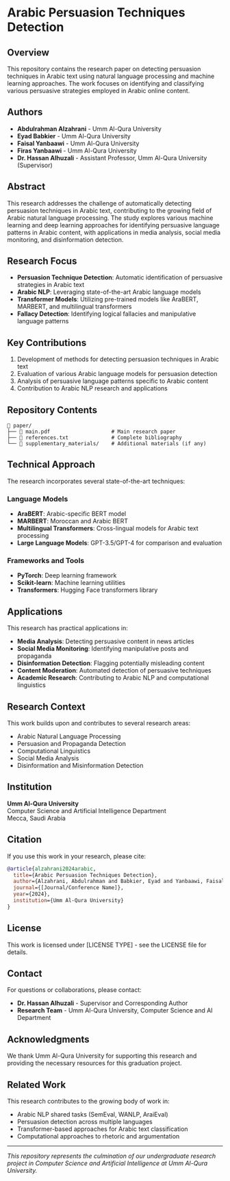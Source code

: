 # Arabic Persuasion Techniques Detection

## Overview

This repository contains the research paper on detecting persuasion techniques in Arabic text using natural language processing and machine learning approaches. The work focuses on identifying and classifying various persuasive strategies employed in Arabic online content.

## Authors

- **Abdulrahman Alzahrani** - Umm Al-Qura University
- **Eyad Babkier** - Umm Al-Qura University  
- **Faisal Yanbaawi** - Umm Al-Qura University
- **Firas Yanbaawi** - Umm Al-Qura University
- **Dr. Hassan Alhuzali** - Assistant Professor, Umm Al-Qura University (Supervisor)

## Abstract

This research addresses the challenge of automatically detecting persuasion techniques in Arabic text, contributing to the growing field of Arabic natural language processing. The study explores various machine learning and deep learning approaches for identifying persuasive language patterns in Arabic content, with applications in media analysis, social media monitoring, and disinformation detection.

## Research Focus

- **Persuasion Technique Detection**: Automatic identification of persuasive strategies in Arabic text
- **Arabic NLP**: Leveraging state-of-the-art Arabic language models
- **Transformer Models**: Utilizing pre-trained models like AraBERT, MARBERT, and multilingual transformers
- **Fallacy Detection**: Identifying logical fallacies and manipulative language patterns

## Key Contributions

1. Development of methods for detecting persuasion techniques in Arabic text
2. Evaluation of various Arabic language models for persuasion detection
3. Analysis of persuasive language patterns specific to Arabic content
4. Contribution to Arabic NLP research and applications

## Repository Contents

```
📁 paper/
├── 📄 main.pdf                    # Main research paper
├── 📄 references.txt              # Complete bibliography
└── 📄 supplementary_materials/    # Additional materials (if any)
```

## Technical Approach

The research incorporates several state-of-the-art techniques:

### Language Models
- **AraBERT**: Arabic-specific BERT model
- **MARBERT**: Moroccan and Arabic BERT
- **Multilingual Transformers**: Cross-lingual models for Arabic text processing
- **Large Language Models**: GPT-3.5/GPT-4 for comparison and evaluation

### Frameworks and Tools
- **PyTorch**: Deep learning framework
- **Scikit-learn**: Machine learning utilities
- **Transformers**: Hugging Face transformers library

## Applications

This research has practical applications in:

- **Media Analysis**: Detecting persuasive content in news articles
- **Social Media Monitoring**: Identifying manipulative posts and propaganda
- **Disinformation Detection**: Flagging potentially misleading content
- **Content Moderation**: Automated detection of persuasive techniques
- **Academic Research**: Contributing to Arabic NLP and computational linguistics

## Research Context

This work builds upon and contributes to several research areas:
- Arabic Natural Language Processing
- Persuasion and Propaganda Detection
- Computational Linguistics
- Social Media Analysis
- Disinformation and Misinformation Detection

## Institution

**Umm Al-Qura University**  
Computer Science and Artificial Intelligence Department  
Mecca, Saudi Arabia

## Citation

If you use this work in your research, please cite:

```bibtex
@article{alzahrani2024arabic,
  title={Arabic Persuasion Techniques Detection},
  author={Alzahrani, Abdulrahman and Babkier, Eyad and Yanbaawi, Faisal and Yanbaawi, Firas and Alhuzali, Hassan},
  journal={[Journal/Conference Name]},
  year={2024},
  institution={Umm Al-Qura University}
}
```

## License

This work is licensed under [LICENSE TYPE] - see the LICENSE file for details.

## Contact

For questions or collaborations, please contact:

- **Dr. Hassan Alhuzali** - Supervisor and Corresponding Author
- **Research Team** - Umm Al-Qura University, Computer Science and AI Department

## Acknowledgments

We thank Umm Al-Qura University for supporting this research and providing the necessary resources for this graduation project.

## Related Work

This research contributes to the growing body of work in:
- Arabic NLP shared tasks (SemEval, WANLP, AraiEval)
- Persuasion detection across multiple languages
- Transformer-based approaches for Arabic text classification
- Computational approaches to rhetoric and argumentation

---

*This repository represents the culmination of our undergraduate research project in Computer Science and Artificial Intelligence at Umm Al-Qura University.*

